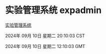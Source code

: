 # 实验管理系统 expadmin
[实验管理系统](http://:56808/expadmin-782313d2-e1b1-4ea7-932e-3a55e6a1a4d0/)

2024年 09月 10日 星期二 20:10:03 CST

2024年 09月 10日 星期二 12:10:03 GMT
